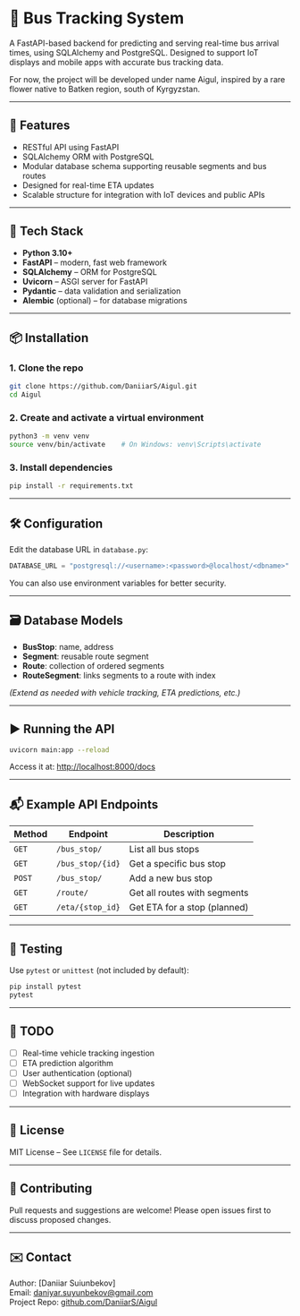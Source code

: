 # 🚌 Bus Tracking System

A FastAPI-based backend for predicting and serving real-time bus arrival times, using SQLAlchemy and PostgreSQL. Designed to support IoT displays and mobile apps with accurate bus tracking data.

For now, the project will be developed under name Aigul, inspired by a rare flower native to Batken region, south of Kyrgyzstan.

---

## 🚀 Features

- RESTful API using FastAPI
- SQLAlchemy ORM with PostgreSQL
- Modular database schema supporting reusable segments and bus routes
- Designed for real-time ETA updates
- Scalable structure for integration with IoT devices and public APIs

---

## 🧱 Tech Stack

- **Python 3.10+**
- **FastAPI** – modern, fast web framework
- **SQLAlchemy** – ORM for PostgreSQL
- **Uvicorn** – ASGI server for FastAPI
- **Pydantic** – data validation and serialization
- **Alembic** (optional) – for database migrations

---

## 📦 Installation

### 1. Clone the repo

```bash
git clone https://github.com/DaniiarS/Aigul.git
cd Aigul
```

### 2. Create and activate a virtual environment

```bash
python3 -m venv venv
source venv/bin/activate    # On Windows: venv\Scripts\activate
```

### 3. Install dependencies

```bash
pip install -r requirements.txt
```

---

## 🛠 Configuration

Edit the database URL in `database.py`:

```python
DATABASE_URL = "postgresql://<username>:<password>@localhost/<dbname>"
```

You can also use environment variables for better security.

---

## 🗃 Database Models

- **BusStop**: name, address
- **Segment**: reusable route segment
- **Route**: collection of ordered segments
- **RouteSegment**: links segments to a route with index

_(Extend as needed with vehicle tracking, ETA predictions, etc.)_

---

## ▶️ Running the API

```bash
uvicorn main:app --reload
```

Access it at: [http://localhost:8000/docs](http://localhost:8000/docs)

---

## 📬 Example API Endpoints

| Method | Endpoint | Description |
|--------|----------|-------------|
| `GET`  | `/bus_stop/` | List all bus stops |
| `GET`  | `/bus_stop/{id}` | Get a specific bus stop |
| `POST` | `/bus_stop/` | Add a new bus stop |
| `GET`  | `/route/` | Get all routes with segments |
| `GET`  | `/eta/{stop_id}` | Get ETA for a stop (planned) |

---

## 🧪 Testing

Use `pytest` or `unittest` (not included by default):

```bash
pip install pytest
pytest
```

---

## 📌 TODO

- [ ] Real-time vehicle tracking ingestion
- [ ] ETA prediction algorithm
- [ ] User authentication (optional)
- [ ] WebSocket support for live updates
- [ ] Integration with hardware displays

---

## 📄 License

MIT License – See `LICENSE` file for details.

---

## 🤝 Contributing

Pull requests and suggestions are welcome! Please open issues first to discuss proposed changes.

---

## ✉️ Contact

Author: [Daniiar Suiunbekov]  
Email: daniyar.suyunbekov@gmail.com  
Project Repo: [github.com/DaniiarS/Aigul](https://github.com/DaniiarS/Aigul)
